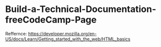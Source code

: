# Build-a-Technical-Documentation-freeCodeCamp-Page

Reffernce: https://developer.mozilla.org/en-US/docs/Learn/Getting_started_with_the_web/HTML_basics
